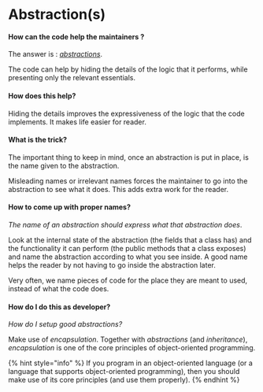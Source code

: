 # Abstraction\(s\)

#### How can the code help the maintainers ?

The answer is : [_abstractions_](https://whatis.techtarget.com/definition/abstraction). 

The code can help by hiding the details of the logic that it performs, while presenting only the relevant essentials. 

#### How does this help?

Hiding the details improves the expressiveness of the logic that the code implements. It makes life easier for reader.

#### What is the trick?

The important thing to keep in mind, once an abstraction is put in place, is the name given to the abstraction. 

Misleading names or irrelevant names forces the maintainer to go into the abstraction to see what it does. This adds extra work for the reader.

#### How to come up with proper names?

_The name of an abstraction should express what that abstraction does_. 

Look at the internal state of the abstraction \(the fields that a class has\) and the functionality it can perform \(the public methods that a class exposes\) and name the abstraction according to what you see inside. A good name helps the reader by not having to go inside the abstraction later.

Very often, we name pieces of code for the place they are meant to used, instead of what the code does.

#### How do I do this as developer?

_How do I setup good abstractions?_

Make use of _encapsulation_. Together with _abstractions_ \(and _inheritance_\), _encapsulation_ is one of the core principles of object-oriented programming.

{% hint style="info" %}
If you program in an object-oriented language \(or a language that supports object-oriented programming\), then you should make use of its core principles \(and use them properly\).
{% endhint %}

